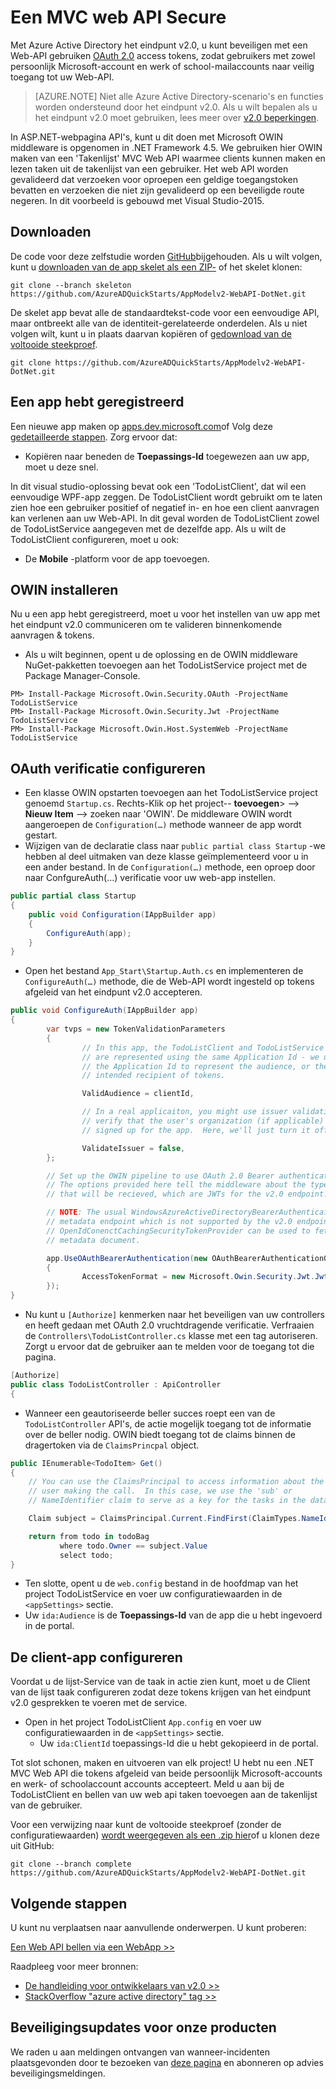 <properties
    pageTitle="Azure AD v2.0 .NET Web API | Microsoft Azure"
    description="Het maken van een .NET MVC Web Api die tokens afgeleid van beide persoonlijk Microsoft-Account en accounts voor werk- of schoolaccount accepteert."
    services="active-directory"
    documentationCenter=".net"
    authors="dstrockis"
    manager="mbaldwin"
    editor=""/>

<tags
    ms.service="active-directory"
    ms.workload="identity"
    ms.tgt_pltfrm="na"
    ms.devlang="dotnet"
    ms.topic="article"
    ms.date="10/10/2016"
    ms.author="dastrock"/>

# <a name="secure-an-mvc-web-api"></a>Een MVC web API Secure

Met Azure Active Directory het eindpunt v2.0, u kunt beveiligen met een Web-API gebruiken [OAuth 2.0](active-directory-v2-protocols.md#oauth2-authorization-code-flow) access tokens, zodat gebruikers met zowel persoonlijk Microsoft-account en werk of school-mailaccounts naar veilig toegang tot uw Web-API.

> [AZURE.NOTE]
    Niet alle Azure Active Directory-scenario's en functies worden ondersteund door het eindpunt v2.0.  Als u wilt bepalen als u het eindpunt v2.0 moet gebruiken, lees meer over [v2.0 beperkingen](active-directory-v2-limitations.md).

In ASP.NET-webpagina API's, kunt u dit doen met Microsoft OWIN middleware is opgenomen in .NET Framework 4.5.  We gebruiken hier OWIN maken van een 'Takenlijst' MVC Web API waarmee clients kunnen maken en lezen taken uit de takenlijst van een gebruiker.  Het web API worden gevalideerd dat verzoeken voor oproepen een geldige toegangstoken bevatten en verzoeken die niet zijn gevalideerd op een beveiligde route negeren.  In dit voorbeeld is gebouwd met Visual Studio-2015.

## <a name="download"></a>Downloaden
De code voor deze zelfstudie worden [GitHub](https://github.com/AzureADQuickStarts/AppModelv2-WebAPI-DotNet)bijgehouden.  Als u wilt volgen, kunt u [downloaden van de app skelet als een ZIP-](https://github.com/AzureADQuickStarts/AppModelv2-WebAPI-DotNet/archive/skeleton.zip) of het skelet klonen:

```
git clone --branch skeleton https://github.com/AzureADQuickStarts/AppModelv2-WebAPI-DotNet.git
```

De skelet app bevat alle de standaardtekst-code voor een eenvoudige API, maar ontbreekt alle van de identiteit-gerelateerde onderdelen. Als u niet volgen wilt, kunt u in plaats daarvan kopiëren of [gedownload van de voltooide steekproef](https://github.com/AzureADQuickStarts/AppModelv2-WebAPI-DotNet/archive/skeleton.zip).

```
git clone https://github.com/AzureADQuickStarts/AppModelv2-WebAPI-DotNet.git
```

## <a name="register-an-app"></a>Een app hebt geregistreerd
Een nieuwe app maken op [apps.dev.microsoft.com](https://apps.dev.microsoft.com/?referrer=https://azure.microsoft.com/documentation/articles&deeplink=/appList)of Volg deze [gedetailleerde stappen](active-directory-v2-app-registration.md).  Zorg ervoor dat:

- Kopiëren naar beneden de **Toepassings-Id** toegewezen aan uw app, moet u deze snel.

In dit visual studio-oplossing bevat ook een 'TodoListClient', dat wil een eenvoudige WPF-app zeggen.  De TodoListClient wordt gebruikt om te laten zien hoe een gebruiker positief of negatief in- en hoe een client aanvragen kan verlenen aan uw Web-API.  In dit geval worden de TodoListClient zowel de TodoListService aangegeven met de dezelfde app.  Als u wilt de TodoListClient configureren, moet u ook:

- De **Mobile** -platform voor de app toevoegen.


## <a name="install-owin"></a>OWIN installeren

Nu u een app hebt geregistreerd, moet u voor het instellen van uw app met het eindpunt v2.0 communiceren om te valideren binnenkomende aanvragen & tokens.

- Als u wilt beginnen, opent u de oplossing en de OWIN middleware NuGet-pakketten toevoegen aan het TodoListService project met de Package Manager-Console.

```
PM> Install-Package Microsoft.Owin.Security.OAuth -ProjectName TodoListService
PM> Install-Package Microsoft.Owin.Security.Jwt -ProjectName TodoListService
PM> Install-Package Microsoft.Owin.Host.SystemWeb -ProjectName TodoListService
```

## <a name="configure-oauth-authentication"></a>OAuth verificatie configureren

- Een klasse OWIN opstarten toevoegen aan het TodoListService project genoemd `Startup.cs`.  Rechts-Klik op het project-- **toevoegen**> --> **Nieuw Item** --> zoeken naar 'OWIN'.  De middleware OWIN wordt aangeroepen de `Configuration(…)` methode wanneer de app wordt gestart.
- Wijzigen van de declaratie class naar `public partial class Startup` -we hebben al deel uitmaken van deze klasse geïmplementeerd voor u in een ander bestand.  In de `Configuration(…)` methode, een oproep door naar ConfgureAuth(...) verificatie voor uw web-app instellen.

```C#
public partial class Startup
{
    public void Configuration(IAppBuilder app)
    {
        ConfigureAuth(app);
    }
}
```

- Open het bestand `App_Start\Startup.Auth.cs` en implementeren de `ConfigureAuth(…)` methode, die de Web-API wordt ingesteld op tokens afgeleid van het eindpunt v2.0 accepteren.

```C#
public void ConfigureAuth(IAppBuilder app)
{
        var tvps = new TokenValidationParameters
        {
                // In this app, the TodoListClient and TodoListService
                // are represented using the same Application Id - we use
                // the Application Id to represent the audience, or the
                // intended recipient of tokens.

                ValidAudience = clientId,

                // In a real applicaiton, you might use issuer validation to
                // verify that the user's organization (if applicable) has
                // signed up for the app.  Here, we'll just turn it off.

                ValidateIssuer = false,
        };

        // Set up the OWIN pipeline to use OAuth 2.0 Bearer authentication.
        // The options provided here tell the middleware about the type of tokens
        // that will be recieved, which are JWTs for the v2.0 endpoint.

        // NOTE: The usual WindowsAzureActiveDirectoryBearerAuthenticaitonMiddleware uses a
        // metadata endpoint which is not supported by the v2.0 endpoint.  Instead, this
        // OpenIdConenctCachingSecurityTokenProvider can be used to fetch & use the OpenIdConnect
        // metadata document.

        app.UseOAuthBearerAuthentication(new OAuthBearerAuthenticationOptions
        {
                AccessTokenFormat = new Microsoft.Owin.Security.Jwt.JwtFormat(tvps, new OpenIdConnectCachingSecurityTokenProvider("https://login.microsoftonline.com/common/v2.0/.well-known/openid-configuration")),
        });
}
```

- Nu kunt u `[Authorize]` kenmerken naar het beveiligen van uw controllers en heeft gedaan met OAuth 2.0 vruchtdragende verificatie.  Verfraaien de `Controllers\TodoListController.cs` klasse met een tag autoriseren.  Zorgt u ervoor dat de gebruiker aan te melden voor de toegang tot die pagina.

```C#
[Authorize]
public class TodoListController : ApiController
{
```

- Wanneer een geautoriseerde beller succes roept een van de `TodoListController` API's, de actie mogelijk toegang tot de informatie over de beller nodig.  OWIN biedt toegang tot de claims binnen de dragertoken via de `ClaimsPrincpal` object.  

```C#
public IEnumerable<TodoItem> Get()
{
    // You can use the ClaimsPrincipal to access information about the
    // user making the call.  In this case, we use the 'sub' or
    // NameIdentifier claim to serve as a key for the tasks in the data store.

    Claim subject = ClaimsPrincipal.Current.FindFirst(ClaimTypes.NameIdentifier);

    return from todo in todoBag
           where todo.Owner == subject.Value
           select todo;
}
```

-   Ten slotte, opent u de `web.config` bestand in de hoofdmap van het project TodoListService en voer uw configuratiewaarden in de `<appSettings>` sectie.
  - Uw `ida:Audience` is de **Toepassings-Id** van de app die u hebt ingevoerd in de portal.

## <a name="configure-the-client-app"></a>De client-app configureren
Voordat u de lijst-Service van de taak in actie zien kunt, moet u de Client van de lijst taak configureren zodat deze tokens krijgen van het eindpunt v2.0 gesprekken te voeren met de service.

- Open in het project TodoListClient `App.config` en voer uw configuratiewaarden in de `<appSettings>` sectie.
  - Uw `ida:ClientId` toepassings-Id die u hebt gekopieerd in de portal.

Tot slot schonen, maken en uitvoeren van elk project!  U hebt nu een .NET MVC Web API die tokens afgeleid van beide persoonlijk Microsoft-accounts en werk- of schoolaccount accounts accepteert.  Meld u aan bij de TodoListClient en bellen van uw web api taken toevoegen aan de takenlijst van de gebruiker.

Voor een verwijzing naar kunt de voltooide steekproef (zonder de configuratiewaarden) [wordt weergegeven als een .zip hier](https://github.com/AzureADQuickStarts/AppModelv2-WebAPI-DotNet/archive/complete.zip)of u klonen deze uit GitHub:

```git clone --branch complete https://github.com/AzureADQuickStarts/AppModelv2-WebAPI-DotNet.git```

## <a name="next-steps"></a>Volgende stappen
U kunt nu verplaatsen naar aanvullende onderwerpen.  U kunt proberen:

[Een Web API bellen via een WebApp >>](active-directory-v2-devquickstarts-webapp-webapi-dotnet.md)

Raadpleeg voor meer bronnen:
- [De handleiding voor ontwikkelaars van v2.0 >>](active-directory-appmodel-v2-overview.md)
- [StackOverflow "azure active directory" tag >>](http://stackoverflow.com/questions/tagged/azure-active-directory)

## <a name="get-security-updates-for-our-products"></a>Beveiligingsupdates voor onze producten

We raden u aan meldingen ontvangen van wanneer-incidenten plaatsgevonden door te bezoeken van [deze pagina](https://technet.microsoft.com/security/dd252948) en abonneren op advies beveiligingsmeldingen.
